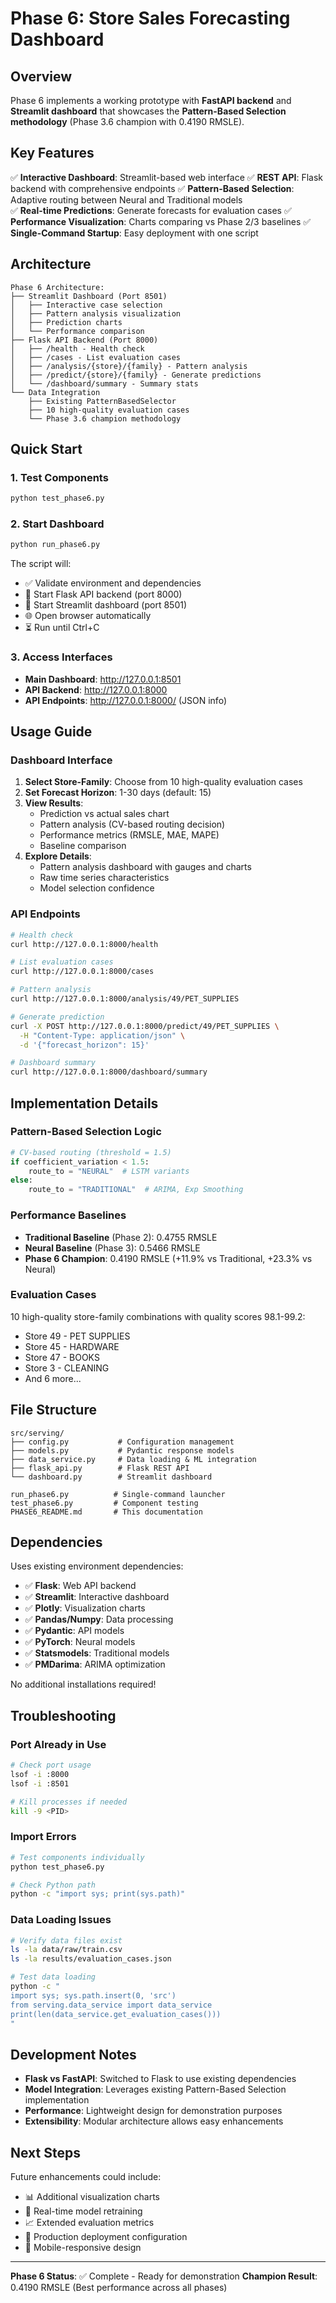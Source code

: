 # Phase 6: Store Sales Forecasting Dashboard

## Overview

Phase 6 implements a working prototype with **FastAPI backend** and **Streamlit dashboard** that showcases the **Pattern-Based Selection methodology** (Phase 3.6 champion with 0.4190 RMSLE).

## Key Features

✅ **Interactive Dashboard**: Streamlit-based web interface
✅ **REST API**: Flask backend with comprehensive endpoints
✅ **Pattern-Based Selection**: Adaptive routing between Neural and Traditional models  
✅ **Real-time Predictions**: Generate forecasts for evaluation cases
✅ **Performance Visualization**: Charts comparing vs Phase 2/3 baselines
✅ **Single-Command Startup**: Easy deployment with one script

## Architecture

```
Phase 6 Architecture:
├── Streamlit Dashboard (Port 8501)
│   ├── Interactive case selection
│   ├── Pattern analysis visualization  
│   ├── Prediction charts
│   └── Performance comparison
├── Flask API Backend (Port 8000)
│   ├── /health - Health check
│   ├── /cases - List evaluation cases
│   ├── /analysis/{store}/{family} - Pattern analysis
│   ├── /predict/{store}/{family} - Generate predictions
│   └── /dashboard/summary - Summary stats
└── Data Integration
    ├── Existing PatternBasedSelector
    ├── 10 high-quality evaluation cases
    └── Phase 3.6 champion methodology
```

## Quick Start

### 1. Test Components
```bash
python test_phase6.py
```

### 2. Start Dashboard
```bash
python run_phase6.py
```

The script will:
- ✅ Validate environment and dependencies
- 🚀 Start Flask API backend (port 8000)
- 🎨 Start Streamlit dashboard (port 8501)
- 🌐 Open browser automatically
- ⏳ Run until Ctrl+C

### 3. Access Interfaces

- **Main Dashboard**: http://127.0.0.1:8501
- **API Backend**: http://127.0.0.1:8000
- **API Endpoints**: http://127.0.0.1:8000/ (JSON info)

## Usage Guide

### Dashboard Interface

1. **Select Store-Family**: Choose from 10 high-quality evaluation cases
2. **Set Forecast Horizon**: 1-30 days (default: 15)
3. **View Results**:
   - Prediction vs actual sales chart
   - Pattern analysis (CV-based routing decision)
   - Performance metrics (RMSLE, MAE, MAPE)
   - Baseline comparison
4. **Explore Details**:
   - Pattern analysis dashboard with gauges and charts
   - Raw time series characteristics
   - Model selection confidence

### API Endpoints

```bash
# Health check
curl http://127.0.0.1:8000/health

# List evaluation cases  
curl http://127.0.0.1:8000/cases

# Pattern analysis
curl http://127.0.0.1:8000/analysis/49/PET_SUPPLIES

# Generate prediction
curl -X POST http://127.0.0.1:8000/predict/49/PET_SUPPLIES \
  -H "Content-Type: application/json" \
  -d '{"forecast_horizon": 15}'

# Dashboard summary
curl http://127.0.0.1:8000/dashboard/summary
```

## Implementation Details

### Pattern-Based Selection Logic

```python
# CV-based routing (threshold = 1.5)
if coefficient_variation < 1.5:
    route_to = "NEURAL"  # LSTM variants
else:
    route_to = "TRADITIONAL"  # ARIMA, Exp Smoothing
```

### Performance Baselines

- **Traditional Baseline** (Phase 2): 0.4755 RMSLE
- **Neural Baseline** (Phase 3): 0.5466 RMSLE  
- **Phase 6 Champion**: 0.4190 RMSLE (+11.9% vs Traditional, +23.3% vs Neural)

### Evaluation Cases

10 high-quality store-family combinations with quality scores 98.1-99.2:
- Store 49 - PET SUPPLIES
- Store 45 - HARDWARE  
- Store 47 - BOOKS
- Store 3 - CLEANING
- And 6 more...

## File Structure

```
src/serving/
├── config.py           # Configuration management
├── models.py           # Pydantic response models  
├── data_service.py     # Data loading & ML integration
├── flask_api.py        # Flask REST API
└── dashboard.py        # Streamlit dashboard

run_phase6.py          # Single-command launcher
test_phase6.py         # Component testing
PHASE6_README.md       # This documentation
```

## Dependencies

Uses existing environment dependencies:
- ✅ **Flask**: Web API backend
- ✅ **Streamlit**: Interactive dashboard
- ✅ **Plotly**: Visualization charts  
- ✅ **Pandas/Numpy**: Data processing
- ✅ **Pydantic**: API models
- ✅ **PyTorch**: Neural models
- ✅ **Statsmodels**: Traditional models
- ✅ **PMDarima**: ARIMA optimization

No additional installations required!

## Troubleshooting

### Port Already in Use
```bash
# Check port usage
lsof -i :8000
lsof -i :8501

# Kill processes if needed
kill -9 <PID>
```

### Import Errors
```bash
# Test components individually
python test_phase6.py

# Check Python path
python -c "import sys; print(sys.path)"
```

### Data Loading Issues
```bash
# Verify data files exist
ls -la data/raw/train.csv
ls -la results/evaluation_cases.json

# Test data loading
python -c "
import sys; sys.path.insert(0, 'src')
from serving.data_service import data_service
print(len(data_service.get_evaluation_cases()))
"
```

## Development Notes

- **Flask vs FastAPI**: Switched to Flask to use existing dependencies
- **Model Integration**: Leverages existing Pattern-Based Selection implementation
- **Performance**: Lightweight design for demonstration purposes
- **Extensibility**: Modular architecture allows easy enhancements

## Next Steps

Future enhancements could include:
- 📊 Additional visualization charts
- 🔄 Real-time model retraining
- 📈 Extended evaluation metrics
- 🚀 Production deployment configuration
- 📱 Mobile-responsive design

---

**Phase 6 Status**: ✅ Complete - Ready for demonstration
**Champion Result**: 0.4190 RMSLE (Best performance across all phases)
